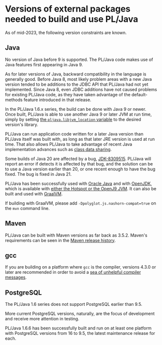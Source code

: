 # Versions of external packages needed to build and use PL/Java

As of mid-2023, the following version constraints are known.

## Java

No version of Java before 9 is supported. The PL/Java code
makes use of Java features first appearing in Java 9.

As for later versions of Java, backward compatibility in the language is
generally good. Before Java 8, most likely problem areas with a new Java
version tended to be additions to the JDBC API that PL/Java had not yet
implemented. Since Java 8, even JDBC additions have not caused problems for
existing PL/Java code, as they have taken advantage of the default-methods
feature introduced in that release.

In the PL/Java 1.6.x series, the build can be done with Java 9 or newer.
Once built, PL/Java is able to use another Java 9 or later JVM at run time,
simply by setting
[the `pljava.libjvm_location` variable][jvml] to the desired version's library.

PL/Java can run application code written for a later Java version than PL/Java
itself was built with, as long as that later JRE version is used at run time.
That also allows PL/Java to take advantage of recent Java implementation
advances such as [class data sharing][cds].

Some builds of Java 20 are affected by a bug, [JDK-8309515][]. PL/Java will
report an error if detects it is affected by that bug, and the solution can be
to use a Java version earlier than 20, or one recent enough to have the bug
fixed. The bug is fixed in Java 21.

PL/Java has been successfully used with [Oracle Java][orj] and with
[OpenJDK][], which is available with
[either the Hotspot or the OpenJ9 JVM][hsj9]. It can also be built and used
with [GraalVM][].

If building with GraalVM, please add `-Dpolyglot.js.nashorn-compat=true` on
the `mvn` command line.

[jvml]: ../use/variables.html
[cds]:  ../install/vmoptions.html#Class_data_sharing
[orj]: https://www.oracle.com/technetwork/java/javase/downloads/index.html
[OpenJDK]: https://adoptopenjdk.net/
[hsj9]: https://www.eclipse.org/openj9/oj9_faq.html
[GraalVM]: https://www.graalvm.org/
[JDK-8309515]: https://bugs.openjdk.org/browse/JDK-8309515

## Maven

PL/Java can be built with Maven versions as far back as 3.5.2.
Maven's requirements can be seen in the [Maven release history][mvnhist].

[mvnhist]: https://maven.apache.org/docs/history.html

## gcc

If you are building on a platform where `gcc` is the compiler,
versions 4.3.0 or later are recommended in order to avoid a
[sea of unhelpful compiler messages][gcc35214].

[gcc35214]: https://gcc.gnu.org/bugzilla/show_bug.cgi?id=35214

## PostgreSQL

The PL/Java 1.6 series does not support PostgreSQL earlier than 9.5.

More current PostgreSQL versions, naturally, are the focus of development
and receive more attention in testing.

PL/Java 1.6.6 has been successfully built and run on at least one platform
with PostgreSQL versions from 16 to 9.5, the latest maintenance
release for each.
